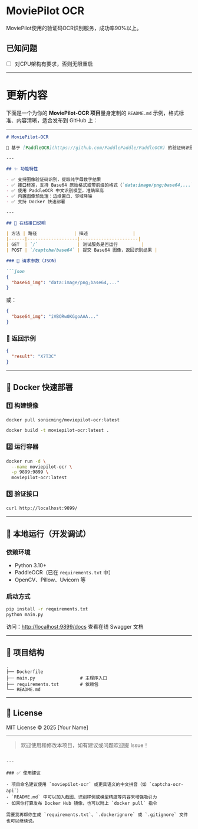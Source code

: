# MoviePilot OCR

MoviePilot使用的验证码OCR识别服务，成功率90%以上。

## 已知问题
- [ ] 对CPU架构有要求，否则无限重启

---

# 更新内容
下面是一个为你的 **MoviePilot-OCR 项目**量身定制的 `README.md` 示例，格式标准、内容清晰，适合发布到 GitHub 上：

---

````markdown
# MoviePilot-OCR

🎯 基于 [PaddleOCR](https://github.com/PaddlePaddle/PaddleOCR) 的验证码识别服务，使用 FastAPI 提供 REST 接口，支持 Base64 图像识别，部署简单，性能优良。

---

## ✨ 功能特性

- ✅ 支持图像验证码识别，提取纯字母数字结果
- ✅ 接口标准，支持 Base64 原始格式或带前缀的格式（`data:image/png;base64,...`）
- ✅ 使用 PaddleOCR 中文识别模型，准确率高
- ✅ 内置图像预处理：边缘置白、邻域降噪
- ✅ 支持 Docker 快速部署

---

## 🚀 在线接口说明

| 方法 | 路径              | 描述                 |
|------|-------------------|----------------------|
| GET  | `/`               | 测试服务是否运行         |
| POST | `/captcha/base64` | 提交 Base64 图像，返回识别结果 |

### 🔖 请求参数（JSON）

```json
{
  "base64_img": "data:image/png;base64,..."
}
````

或：

```json
{
  "base64_img": "iVBORw0KGgoAAA..."
}
```

### 🔖 返回示例

```json
{
  "result": "X7T3C"
}
```

---

## 🐳 Docker 快速部署

### 1️⃣ 构建镜像

```
docker pull sonicming/moviepilot-ocr:latest
```

```bash
docker build -t moviepilot-ocr:latest .
```

### 2️⃣ 运行容器

```bash
docker run -d \
  --name moviepilot-ocr \
  -p 9899:9899 \
  moviepilot-ocr:latest
```

### 3️⃣ 验证接口

```bash
curl http://localhost:9899/
```

---

## 🧱 本地运行（开发调试）

### 依赖环境

* Python 3.10+
* PaddleOCR（已在 `requirements.txt` 中）
* OpenCV、Pillow、Uvicorn 等

### 启动方式

```bash
pip install -r requirements.txt
python main.py
```

访问：[http://localhost:9899/docs](http://localhost:9899/docs) 查看在线 Swagger 文档

---

## 📁 项目结构

```
.
├── Dockerfile
├── main.py                 # 主程序入口
├── requirements.txt        # 依赖包
└── README.md
```

---

## 📄 License

MIT License © 2025 \[Your Name]

---

> 欢迎使用和修改本项目，如有建议或问题欢迎提 Issue！

```

---

### ✅ 使用建议

- 项目命名建议使用 `moviepilot-ocr` 或更具语义的中文拼音（如 `captcha-ocr-api`）
- `README.md` 中可以加入截图、识别样例或模型精度等内容来增强吸引力
- 如果你打算发布 Docker Hub 镜像，也可以附上 `docker pull` 指令

需要我再帮你生成 `requirements.txt`、`.dockerignore` 或 `.gitignore` 文件也可以继续说。
```

